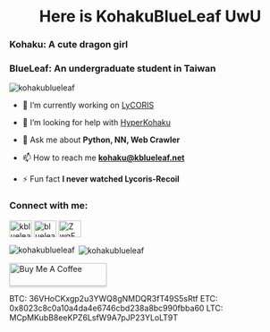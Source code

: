 <h1 align="center">Here is KohakuBlueLeaf UwU</h1>

### Kohaku: A cute dragon girl
### BlueLeaf: An undergraduate student in Taiwan

<p align="left"> <img src="https://komarev.com/ghpvc/?username=kohakublueleaf&label=Profile%20views&color=0e75b6&style=flat" alt="kohakublueleaf" /> </p>

- 🔭 I’m currently working on [LyCORIS](https://github.com/KohakuBlueleaf/LyCORIS)

- 🤝 I’m looking for help with [HyperKohaku](https://github.com/KohakuBlueleaf/HyperKohaku)

- 💬 Ask me about **Python, NN, Web Crawler**

- 📫 How to reach me **kohaku@kblueleaf.net**

- ⚡ Fun fact **I never watched Lycoris-Recoil**

<h3 align="left">Connect with me:</h3>
<p align="left">
<a href="https://twitter.com/kblueleaf" target="blank"><img align="center" src="https://raw.githubusercontent.com/rahuldkjain/github-profile-readme-generator/master/src/images/icons/Social/twitter.svg" alt="kblueleaf" height="30" width="40" /></a>
<a href="https://www.leetcode.com/blueleaf" target="blank"><img align="center" src="https://raw.githubusercontent.com/rahuldkjain/github-profile-readme-generator/master/src/images/icons/Social/leet-code.svg" alt="blueleaf" height="30" width="40" /></a>
<a href="https://discord.gg/ZwgFFT4bSy" target="blank"><img align="center" src="https://raw.githubusercontent.com/rahuldkjain/github-profile-readme-generator/master/src/images/icons/Social/discord.svg" alt="ZwgFFT4bSy" height="30" width="40" /></a>
</p>


<p><img align="left" src="https://github-readme-stats.vercel.app/api/top-langs?username=kohakublueleaf&show_icons=true&locale=en&layout=compact" alt="kohakublueleaf" /></p>

<p>&nbsp;<img align="center" src="https://github-readme-stats.vercel.app/api?username=kohakublueleaf&show_icons=true&locale=en" alt="kohakublueleaf" /></p>

<a href="https://www.buymeacoffee.com/kblueleaf" target="_blank"><img src="https://www.buymeacoffee.com/assets/img/custom_images/orange_img.png" alt="Buy Me A Coffee" style="height: 41px !important;width: 174px !important;box-shadow: 0px 3px 2px 0px rgba(190, 190, 190, 0.5) !important;-webkit-box-shadow: 0px 3px 2px 0px rgba(190, 190, 190, 0.5) !important;" ></a>

BTC: 36VHoCKxgp2u3YWQ8gNMDQR3fT49S5sRtf
ETC: 0x8023c8c0a10a4da4e6746cbd238a8bc990fbba60
LTC: MCpMKubB8eeKPZ6LsfW9A7pJP23YLoLT9T
